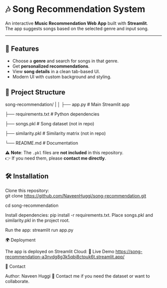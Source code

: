 # 🎶 Song Recommendation System  

An interactive **Music Recommendation Web App** built with **Streamlit**.  
The app suggests songs based on the selected genre and input song.  

---

## 🚀 Features  
- Choose a **genre** and search for songs in that genre.  
- Get **personalized recommendations**.  
- View **song details** in a clean tab-based UI.  
- Modern UI with custom background and styling.  



## 📂 Project Structure  

song-recommendation/
|
│
├── app.py # Main Streamlit app

├── requirements.txt # Python dependencies

├── songs.pkl # Song dataset (not in repo)

├── similarity.pkl # Similarity matrix (not in repo)

└── README.md # Documentation


⚠️ **Note**: The `.pkl` files are **not included** in this repository.  
👉 If you need them, please **contact me directly**.  


## 🛠️ Installation  

Clone this repository:  
   git clone https://github.com/NaveenHuggi/song-recommendation.git

   cd song-recommendation

   Install dependencies:
   pip install -r requirements.txt.
   Place songs.pkl and similarity.pkl in the project root.

Run the app:
streamlit run app.py

🌍 Deployment

The app is deployed on Streamlit Cloud:
🔗 Live Demo
https://song-recommendation-a3nvdg8g3k5qbj8ctpuk6t.streamlit.app/

📧 Contact

Author: Naveen Huggi
📩 Contact me if you need the dataset or want to collaborate.
